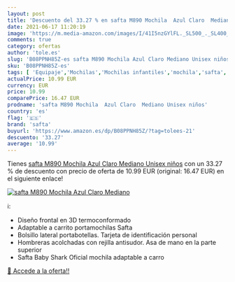 ```yaml
---
layout: post
title: 'Descuento del 33.27 % en safta M890 Mochila  Azul Claro  Mediano '
date: 2021-06-17 11:20:19
image: 'https://m.media-amazon.com/images/I/41I5nzGYlFL._SL500_._SL400_.jpg'
comments: true
category: ofertas
author: 'tole.es'
slug: 'B08PPNH85Z-es safta M890 Mochila Azul Claro Mediano Unisex niños'
sku: 'B08PPNH85Z-es'
tags: [ 'Equipaje','Mochilas','Mochilas infantiles','mochila','safta', ]
actualPrice: 10.99 EUR
currency: EUR
price: 10.99
comparePrice: 16.47 EUR
prodname: 'safta M890 Mochila  Azul Claro  Mediano Unisex niños'
country: 'es'
flag: '🇪🇸'
brand: 'safta'
buyurl: 'https://www.amazon.es/dp/B08PPNH85Z/?tag=tolees-21'
descuento: '33.27'
average: '10.99'
---
```


Tienes [safta M890 Mochila  Azul Claro  Mediano Unisex niños](https://www.amazon.es/dp/B08PPNH85Z/?tag=tolees-21) con un 33.27 % de descuento con precio de oferta de 10.99 EUR (original: 16.47 EUR) en el siguiente enlace!

[![safta M890 Mochila  Azul Claro  Mediano ](https://m.media-amazon.com/images/I/41I5nzGYlFL._SL500_._SL400_.jpg)](https://www.amazon.es/dp/B08PPNH85Z/?tag=tolees-21)

ℹ️:

- Diseño frontal en 3D termoconformado
- Adaptable a carrito portamochilas Safta
- Bolsillo lateral portabotellas. Tarjeta de identificación personal
- Hombreras acolchadas con rejilla antisudor. Asa de mano en la parte superior
- Safta Baby Shark Oficial mochila adaptable a carro

[🛒 Accede a la oferta!!](https://www.amazon.es/dp/B08PPNH85Z/?tag=tolees-21)
